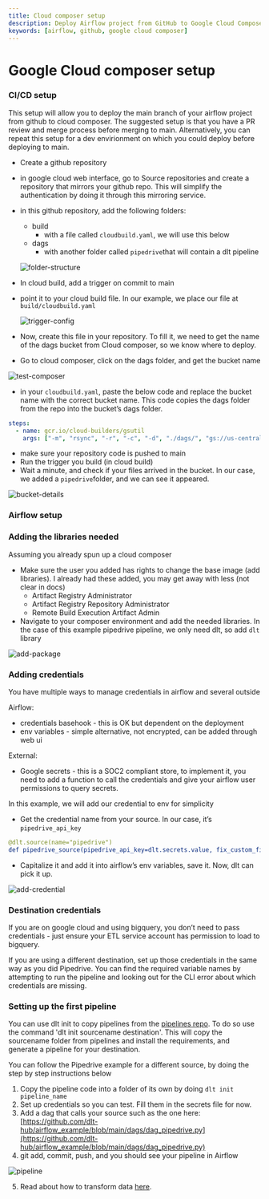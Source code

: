 ```yaml
---
title: Cloud composer setup
description: Deploy Airflow project from GitHub to Google Cloud Composer
keywords: [airflow, github, google cloud composer]
---
```


# Google Cloud composer setup

### CI/CD setup

This setup will allow you to deploy the main branch of your airflow project from github to cloud composer.
The suggested setup is that you have a PR review and merge process before merging to main.
Alternatively, you can repeat this setup for a dev envirionment on which you could deploy before deploying to main.

- Create a github repository
- in google cloud web interface, go to Source repositories and create a repository that mirrors your github repo. This will simplify the authentication by doing it through this mirroring service.
- in this github repository, add the following folders:

  - build
    - with a file called `cloudbuild.yaml`, we will use this below
  - dags
    - with another folder called `pipedrive`that will contain a dlt pipeline

  ![folder-structure](/img/folder-structure.png)

- In cloud build, add a trigger on commit to main
- point it to your cloud build file. In our example, we place our file at `build/cloudbuild.yaml`

  ![trigger-config](/img/trigger-config.png)

- Now, create this file in your repository. To fill it, we need to get the name of the dags bucket from Cloud composer, so we know where to deploy.
- Go to cloud composer, click on the dags folder, and get the bucket name

![test-composer](/img/test-composer.png)

- in your `cloudbuild.yaml`, paste the below code and replace the bucket name with the correct bucket name. This code copies the dags folder from the repo into the bucket’s dags folder.

```yaml
steps:
  - name: gcr.io/cloud-builders/gsutil
    args: ["-m", "rsync", "-r", "-c", "-d", "./dags/", "gs://us-central1-test-f3c5800e-bucket/dags"]
```

- make sure your repository code is pushed to main
- Run the trigger you build (in cloud build)
- Wait a minute, and check if your files arrived in the bucket. In our case, we added a `pipedrive`folder, and we can see it appeared.

![bucket-details](/img/bucket-details.png)

### Airflow setup

### Adding the libraries needed

Assuming you already spun up a cloud composer

- Make sure the user you added has rights to change the base image (add libraries). I already had these added, you may get away with less (not clear in docs)
  - Artifact Registry Administrator
  - Artifact Registry Repository Administrator
  - Remote Build Execution Artifact Admin
- Navigate to your composer environment and add the needed libraries. In the case of this example pipedrive pipeline, we only need dlt, so add `dlt` library

![add-package](/img/add-package.png)

### Adding credentials

You have multiple ways to manage credentials in airflow and several outside

Airflow:

- credentials basehook - this is OK but dependent on the deployment
- env variables - simple alternative, not encrypted, can be added through web ui

External:

- Google secrets - this is a SOC2 compliant store, to implement it, you need to add a function to call the credentials and give your airflow user permissions to query secrets.

In this example, we will add our credential to env for simplicity

- Get the credential name from your source. In our case, it’s `pipedrive_api_key`

```yaml
@dlt.source(name="pipedrive")
def pipedrive_source(pipedrive_api_key=dlt.secrets.value, fix_custom_fields=True):
```

- Capitalize it and add it into airflow’s env variables, save it. Now, dlt can pick it up.

![add-credential](/img/add-credential.png)

### Destination credentials

If you are on google cloud and using bigquery, you don’t need to pass credentials - just ensure your ETL service account has permission to load to bigquery.

If you are using a different destination, set up those credentials in the same way as you did Pipedrive. You can find the required variable names by attempting to run the pipeline and looking out for the CLI error about which credentials are missing.

### Setting up the first pipeline

You can use dlt init to copy pipelines from the [pipelines repo](https://github.com/dlt-hub/pipelines).
To do so use the command 'dlt init sourcename destination'. This will copy the sourcename folder from pipelines and install the requirements, and generate a pipeline for your destination.

You can follow the Pipedrive example for a different source, by doing the step by step instructions below

1. Copy the pipeline code into a folder of its own by doing `dlt init pipeline_name`
2. Set up credentials so you can test. Fill them in the secrets file for now.
3. Add a dag that calls your source such as the one here: [https://github.com/dlt-hub/airflow_example/blob/main/dags/dag_pipedrive.py](https://github.com/dlt-hub/airflow_example/blob/main/dags/dag_pipedrive.py)
4. git add, commit, push, and you should see your pipeline in Airflow

![pipeline](/img/pipeline.png)

5. Read about how to transform data [here](/docs/using-loaded-data/transforming-the-data.md).
